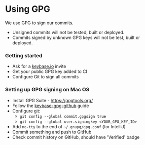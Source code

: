 Using GPG
=========

We use GPG to sign our commits.

* Unsigned commits will not be tested, built or deployed.
* Commits signed by unknown GPG keys will not be test, built or deployed.

### Getting started

* Ask for a [keybase.io](https://keybase.io) invite
* Get your public GPG key added to CI
* Configure Git to sign all commits

### Setting up GPG signing on Mac OS

* Install GPG Suite - https://gpgtools.org/
* Follow the [keybase-gpg-github](https://github.com/pstadler/keybase-gpg-github) guide
* Configure git:
  * `git config --global commit.gpgsign true`
  * `git config --global user.signingkey <YOUR_GPG_KEY_ID>`
* Add `no-tty` to the end of `~/.gnupg/gpg.conf` (for IntelliJ)
* Commit something and push to GitHub
* Check commit history on GitHub, should have 'Verified' badge
